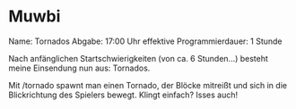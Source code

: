 Muwbi
=====
Name: Tornados
Abgabe: 17:00 Uhr
effektive Programmierdauer: 1 Stunde

Nach anfänglichen Startschwierigkeiten (von ca. 6 Stunden...) besteht meine Einsendung nun aus: Tornados.

Mit /tornado spawnt man einen Tornado, der Blöcke mitreißt und sich in die Blickrichtung des Spielers bewegt. 
Klingt einfach? Isses auch!
